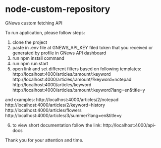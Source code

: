 # node-custom-repository
GNews custom fetching API

To run application, please follow steps:

1. clone the project
2. paste in .env file at GNEWS_API_KEY filed token that you received or generated by profile in GNews API dashboard
3. run npm install command
4. run npm run start
5. open link and set different filters based on following templates:
 http://localhost:4000/articles/:amount/:keyword
 http://localhost:4000/articles/:amount/?keyword=notepad
 http://localhost:4000/articles/keyword
 http://localhost:4000/articles/:amount/:keyword?lang=en&title=y

and examples:
http://localhost:4000/articles/2/notepad
http://localhost:4000/articles/2/keyword=history
http://localhost:4000/articles/flowers
http://localhost:4000/articles/3/summer?lang=en&title=y

6. to view short documentation follow the link: http://localhost:4000/api-docs


Thank you for your attention and time.
